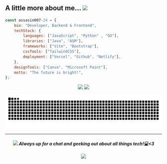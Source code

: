 
<h2>A little more about me...  <img src="https://media.giphy.com/media/v1.Y2lkPTc5MGI3NjExY2VqaGNoNTltb2hlczlpcWRua25rYnd4am9hZ2VsaXpwMnhxZHV1byZlcD12MV9pbnRlcm5hbF9naWZfYnlfaWQmY3Q9cw/WUlplcMpOCEmTGBtBW/giphy.gif" width="50"></h2>

```javascript
const assasin007-24 = {
    bio: "Developer, Backend & Frontend",
    techStack: {
        languages: ["JavaScript", "Python" , "GO"],
        libraries: ["Java", "ASM"],
        frameworks: ["Vite", "Bootstrap"],
        cssTools: ["TailwindCSS"],
        deployment: ["Vercel", "Github", "Netlify"],
    },
    designTools: ["Canva", "Microsoft Paint"],
    motto: "The future is bright!",
};
```

<div align="center">

  ![](https://github-api-readme-api.vercel.app/api?show_bg=1&username=assasin007-24&theme=dracula&hide_border=true&show_icons=true&include_all_commits=true&count_private=true)
  ![](https://github-api-readme-api.vercel.app/api/top-langs/?username=assasion007-24&langs_count=10&theme=dracula&hide_border=true&include_all_commits=true&count_private=true&layout=compact)

</div>

<div align="center">

  ![Snake animation](https://github.com/assasin007-24/assasin007-24/blob/output/github-contribution-grid-snake-dark.svg)

  ---
  #### <img src="https://media.giphy.com/media/WygrrSksa7x4PHFXxM/giphy.gif" height="30"> <em><b>Always up for a chat and geeking out about all things tech!</b>💻<3</em>

  ![](https://komarev.com/ghpvc/?username=assasin007-24&color=blueviolet)

</div>
